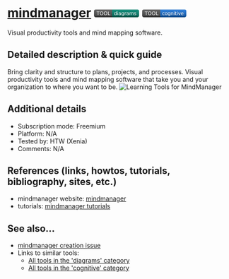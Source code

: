 # [mindmanager](https://www.mindmanager.com/en/)  [<img src="images/diagrams.png" align="bottom">](https://github.com/e-CLOSE/Toolbox/issues?q=label%3A01_TOOL+label%3Adiagrams) [<img src="images/cognitive.png" align="bottom">](https://github.com/e-CLOSE/Toolbox/issues?q=label%3A01_TOOL+label%3Acognitive)

Visual productivity tools and mind mapping software.


## Detailed description & quick guide

Bring clarity and structure to plans, projects, and processes.
Visual productivity tools and mind mapping software that take you and your organization to where you want to be.
![Learning Tools for MindManager](https://user-images.githubusercontent.com/96419022/156324527-0ab656ba-9b69-424e-9bee-ae880e3f0c87.png)



## Additional details

- Subscription mode: Freemium
- Platform: N/A
- Tested by: HTW (Xenia)
- Comments: N/A


## References (links, howtos, tutorials, bibliography, sites, etc.)

- mindmanager website: [mindmanager](https://www.mindmanager.com/en/)
- tutorials: [mindmanager tutorials](https://www.youtube.com/c/MindManager/videos)


## See also...

- [mindmanager creation issue](https://github.com/e-CLOSE/Toolbox/issues/173)
- Links to similar tools:
  - [All tools in the 'diagrams' category](https://github.com/e-CLOSE/Toolbox/issues?q=label%3A01_TOOL+label%3Adiagrams)
  - [All tools in the 'cognitive' category](https://github.com/e-CLOSE/Toolbox/issues?q=label%3A01_TOOL+label%3Acognitive)
